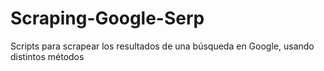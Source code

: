 # Scraping-Google-Serp
Scripts para scrapear los resultados de una búsqueda en Google, usando distintos métodos
